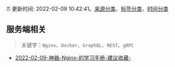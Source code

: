 :alarm_clock: 更新时间: 2022-02-09 10:42:41。[来源分类](../README.md)、[标签分类](../TAGS.md)、[时间分类](../TIMELINE.md)

## 服务端相关


> 关键字：`Nginx`、`Docker`、`GraphQL`、`REST`、`gRPC`



- [2022-02-09-神器-Nginx-的学习手册-建议收藏-](https://toutiao.io/k/6f1qaso) 